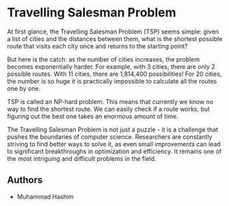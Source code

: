 # Travelling Salesman Problem

At first glance, the Travelling Salesman Problem (TSP) seems simple: given a list of cities and the distances between them, what is the shortest possible route that visits each city once and returns to the starting point?

But here is the catch: as the number of cities increases, the problem becomes exponentially harder. For example, with 3 cities, there are only 2 possible routes. With 11 cities, there are 1,814,400 possibilities! For 20 cities, the number is so huge it is practically impossible to calculate all the routes one by one.

TSP is called an NP-hard problem. This means that currently we know no way to find the shortest route. We can easily check if a route works, but figuring out the best one takes an enormous amount of time.

The Travelling Salesman Problem is not just a puzzle - it is a challenge that pushes the boundaries of computer science. Researchers are constantly striving to find better ways to solve it, as even small improvements can lead to significant breakthroughs in optimization and efficiency. It remains one of the most intriguing and difficult problems in the field.

## Authors
- Muhammad Hashim